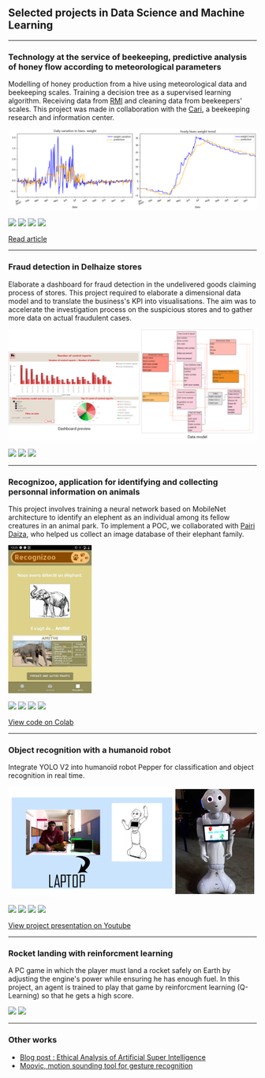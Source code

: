 ## Selected projects in Data Science and Machine Learning

---
### Technology at the service of beekeeping, predictive analysis of honey flow according to meteorological parameters
Modelling of honey production from a hive using meteorological data and beekeeping scales. Training a decision tree as a supervised learning algorithm. Receiving data from [RMI](https://www.meteo.be/en/about-rmi/strategy) and cleaning data from beekeepers' scales. This project was made in collaboration with the [Cari](https://cari.be/-Qui-sommes-nous-.html?lang=fr), a beekeeping research and information center.

<img src="images/mois_pluie_dt_en.png"/>

[![](https://img.shields.io/badge/Pandas-white?logo=pandas&logoColor=%23150458)](#) [![](https://img.shields.io/badge/Scikit%20learn-white?logo=scikitlearn&logoColor=%23F7931E)](#) [![](https://img.shields.io/badge/Matplotlib-white)](#) [![](https://img.shields.io/badge/Colab-white?logo=googlecolab&logoColor=%23F9AB00)](#)

[Read article](/pdf/204_TECHNOLOGIE.pdf) 

---
### Fraud detection in Delhaize stores
Elaborate a dashboard for fraud detection in the undelivered goods claiming process of stores. This project required to elaborate a dimensional data model and to translate the business's KPI into visualisations. The aim was to accelerate the investigation process on the suspicious stores and to gather more data on actual fraudulent cases. 

<img src="images/stage_thumbnail_en.png?raw=true"/>

[![](https://img.shields.io/badge/Power%20Bi-white?logo=powerbi)](#) [![](https://img.shields.io/badge/Microsoft%20Azure-white?logo=microsoftazure&logoColor=%230078D4)](#) [![](https://img.shields.io/badge/PySpark-white?logo=apachespark&logoColor=%23E25A1C)](#) 

---
### Recognizoo, application for identifying and collecting personnal information on animals
This project involves training a neural network based on MobileNet architecture to identify an elephent as an individual among its fellow creatures in an animal park. To implement a POC, we collaborated with [Pairi Daiza](https://www.pairidaiza.eu/fr/decouvrir-le-parc), who helped us collect an image database of their elephant family. 

<img src="images/Recognizoo_mockup.jpg?raw=true" height="300"/>

[![](https://img.shields.io/badge/Python-white?logo=Python)](#) [![](https://img.shields.io/badge/TensorFlow-white?logo=tensorflow&logoColor=%23FF6F00)](#)
 [![](https://img.shields.io/badge/Numpy-white?logo=numpy&logoColor=%23013243)](#) [![](https://img.shields.io/badge/Colab-white?logo=googlecolab&logoColor=%23F9AB00)](#)

[View code on Colab](https://colab.research.google.com/drive/1XUHkSbvqFyno_E0IPejy4dIR3VTwnklE#scrollTo=4GwyKWYQvblo)

---
### Object recognition with a humanoid robot
Integrate YOLO V2 into humanoïd robot Pepper for classification and object recognition in real time.

<img src="images/Pepper_thumbnail.png?raw=true"/>

[![](https://img.shields.io/badge/Python-white?logo=Python)](#) [![](https://img.shields.io/badge/PHP-white?logo=php&logoColor=%23777BB4)](#)   [![](https://img.shields.io/badge/HTML-white?logo=html5&logoColor=%23E34F26)](#) [![](https://img.shields.io/badge/CSS-white?logo=css3&logoColor=%231572B6)](#)

[View project presentation on Youtube](https://youtu.be/oR90AfM_8Po)

---
### Rocket landing with reinforcment learning
A PC game in which the player must land a rocket safely on Earth by adjusting the engine's power while ensuring he has enough fuel.  In this project, an agent is trained to play that game by reinforcment learning (Q-Learning) so that he gets a high score. 

[![](https://img.shields.io/badge/Python-white?logo=Python)](#) [![](https://img.shields.io/badge/Anaconda-white?logo=anaconda&logoColor=%2344A833)](#)

---
### Other works

- [Blog post : Ethical Analysis of Artificial Super Intelligence](https://ethique.ig.umons.ac.be/posts/2018-2019/D/index.html)
- [Moovic, motion sounding tool for gesture recognition](https://youtu.be/qJFC17VqnXc)
